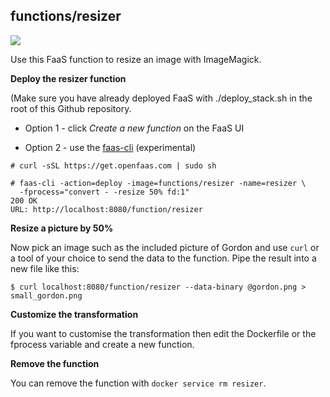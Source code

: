 ## functions/resizer

![](https://github.com/Lambda-NIC/faas/blob/master/sample-functions/ResizeImageMagick/gordon.png)

Use this FaaS function to resize an image with ImageMagick.

**Deploy the resizer function**

(Make sure you have already deployed FaaS with ./deploy_stack.sh in the root of this Github repository.

* Option 1 - click *Create a new function* on the FaaS UI

* Option 2 - use the [faas-cli](https://github.com/Lambda-NIC/faas-cli/) (experimental)

```
# curl -sSL https://get.openfaas.com | sudo sh

# faas-cli -action=deploy -image=functions/resizer -name=resizer \
  -fprocess="convert - -resize 50% fd:1"
200 OK
URL: http://localhost:8080/function/resizer
```

**Resize a picture by 50%**

Now pick an image such as the included picture of Gordon and use `curl` or a tool of your choice to send the data to the function. Pipe the result into a new file like this:

```
$ curl localhost:8080/function/resizer --data-binary @gordon.png > small_gordon.png
```

**Customize the transformation**

If you want to customise the transformation then edit the Dockerfile or the fprocess variable and create a new function.

**Remove the function**

You can remove the function with `docker service rm resizer`.

